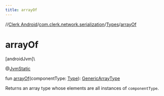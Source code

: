 ```yaml
---
title: arrayOf
---
```

//[Clerk Android](../../../index.html)/[com.clerk.network.serialization](../index.html)/[Types](index.html)/[arrayOf](array-of.html)



# arrayOf



[androidJvm]\




@[JvmStatic](https://kotlinlang.org/api/latest/jvm/stdlib/kotlin-stdlib/kotlin.jvm/-jvm-static/index.html)



fun [arrayOf](array-of.html)(componentType: [Type](https://developer.android.com/reference/kotlin/java/lang/reflect/Type.html)): [GenericArrayType](https://developer.android.com/reference/kotlin/java/lang/reflect/GenericArrayType.html)



Returns an array type whose elements are all instances of `componentType`.




